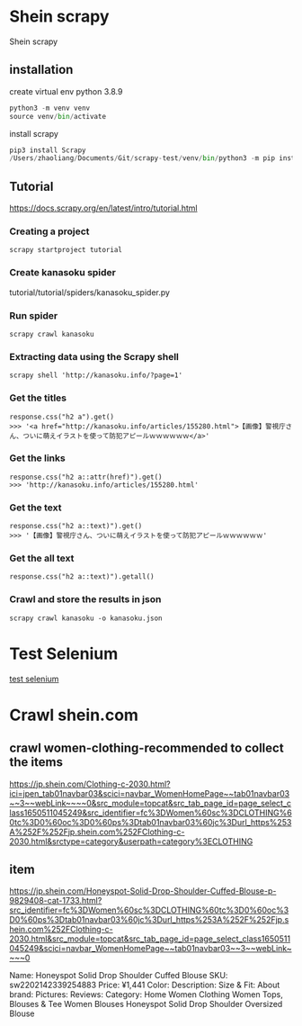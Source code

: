 # Shein scrapy
Shein scrapy

## installation
create virtual env python 3.8.9
```python
python3 -m venv venv
source venv/bin/activate
```
install scrapy
```python
pip3 install Scrapy
/Users/zhaoliang/Documents/Git/scrapy-test/venv/bin/python3 -m pip install scrapy
```

## Tutorial 
https://docs.scrapy.org/en/latest/intro/tutorial.html

### Creating a project
```
scrapy startproject tutorial
```

### Create kanasoku spider
tutorial/tutorial/spiders/kanasoku_spider.py
### Run spider
```
scrapy crawl kanasoku
```

### Extracting data using the Scrapy shell
```
scrapy shell 'http://kanasoku.info/?page=1'
```
### Get the titles
```
response.css("h2 a").get()
>>> '<a href="http://kanasoku.info/articles/155280.html">【画像】警視庁さん、ついに萌えイラストを使って防犯アピールｗｗｗｗｗｗ</a>'
```
### Get the links
```
response.css("h2 a::attr(href)").get()
>>> 'http://kanasoku.info/articles/155280.html'
```
### Get the text
```
response.css("h2 a::text)").get()
>>> '【画像】警視庁さん、ついに萌えイラストを使って防犯アピールｗｗｗｗｗｗ'
```
### Get the all text
```
response.css("h2 a::text)").getall()
```

### Crawl and store the results in json
```
scrapy crawl kanasoku -o kanasoku.json
```

# Test Selenium
[test selenium](selenium.md)
# Crawl shein.com
## crawl women-clothing-recommended to collect the items 
https://jp.shein.com/Clothing-c-2030.html?ici=jpen_tab01navbar03&scici=navbar_WomenHomePage~~tab01navbar03~~3~~webLink~~~~0&src_module=topcat&src_tab_page_id=page_select_class1650511045249&src_identifier=fc%3DWomen%60sc%3DCLOTHING%60tc%3D0%60oc%3D0%60ps%3Dtab01navbar03%60jc%3Durl_https%253A%252F%252Fjp.shein.com%252FClothing-c-2030.html&srctype=category&userpath=category%3ECLOTHING

## item
https://jp.shein.com/Honeyspot-Solid-Drop-Shoulder-Cuffed-Blouse-p-9829408-cat-1733.html?src_identifier=fc%3DWomen%60sc%3DCLOTHING%60tc%3D0%60oc%3D0%60ps%3Dtab01navbar03%60jc%3Durl_https%253A%252F%252Fjp.shein.com%252FClothing-c-2030.html&src_module=topcat&src_tab_page_id=page_select_class1650511045249&scici=navbar_WomenHomePage~~tab01navbar03~~3~~webLink~~~~0

Name: Honeyspot Solid Drop Shoulder Cuffed Blouse
SKU: sw2202142339254883
Price: ¥1,441
Color: 
Description: 
Size & Fit:
About brand: 
Pictures:
Reviews:
Category: Home  Women Clothing Women Tops, Blouses & Tee Women Blouses  Honeyspot Solid Drop Shoulder Oversized Blouse
